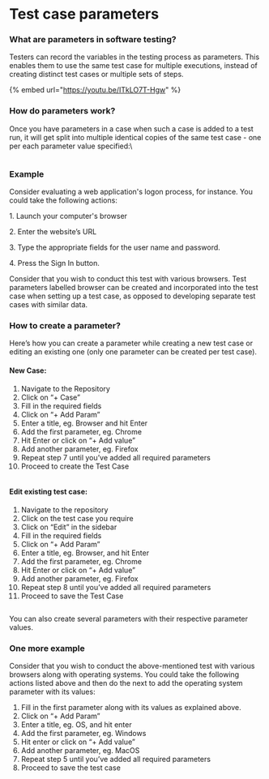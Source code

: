 # Test case parameters

### What are parameters in software testing?

Testers can record the variables in the testing process as parameters. This enables them to use the same test case for multiple executions, instead of creating distinct test cases or multiple sets of steps.

{% embed url="https://youtu.be/ITkLO7T-Hgw" %}

### How do parameters work?

Once you have parameters in a case when such a case is added to a test run, it will get split into multiple identical copies of the same test case - one per each parameter value specified:\


<figure><img src="https://downloads.intercomcdn.com/i/o/597370856/23f5da102d91d07f4af21ccd/image.png" alt=""><figcaption></figcaption></figure>

### Example

Consider evaluating a web application's logon process, for instance. You could take the following actions:

1\. Launch your computer's browser

2\. Enter the website’s URL

3\. Type the appropriate fields for the user name and password.

4\. Press the Sign In button.

Consider that you wish to conduct this test with various browsers. Test parameters labelled browser can be created and incorporated into the test case when setting up a test case, as opposed to developing separate test cases with similar data.

### How to create a parameter?

Here’s how you can create a parameter while creating a new test case or editing an existing one (only one parameter can be created per test case).

#### New Case: <a href="#h_ff8229f5ff" id="h_ff8229f5ff"></a>

1. Navigate to the Repository
2. Click on “+ Case”
3. Fill in the required fields
4. Click on “+ Add Param”
5. Enter a title, eg. Browser and hit Enter
6. Add the first parameter, eg. Chrome
7. Hit Enter or click on “+ Add value”
8. Add another parameter, eg. Firefox
9. Repeat step 7 until you’ve added all required parameters
10. Proceed to create the Test Case

<figure><img src="https://downloads.intercomcdn.com/i/o/627751403/c331fb94d43db99b18a8523f/GIF+1.gif" alt=""><figcaption></figcaption></figure>

#### Edit existing test case: <a href="#h_ed06bedcee" id="h_ed06bedcee"></a>

1. Navigate to the repository
2. Click on the test case you require
3. Click on “Edit” in the sidebar
4. Fill in the required fields
5. Click on “+ Add Param”
6. Enter a title, eg. Browser, and hit Enter
7. Add the first parameter, eg. Chrome
8. Hit Enter or click on “+ Add value”
9. Add another parameter, eg. Firefox
10. Repeat step 8 until you’ve added all required parameters
11. Proceed to save the Test Case

<figure><img src="https://downloads.intercomcdn.com/i/o/627753741/c60d610413a1419676cdb479/GIF+1.gif" alt=""><figcaption></figcaption></figure>

You can also create several parameters with their respective parameter values.

### One more example

Consider that you wish to conduct the above-mentioned test with various browsers along with operating systems. You could take the following actions listed above and then do the next to add the operating system parameter with its values:

1. Fill in the first parameter along with its values as explained above.
2. Click on “+ Add Param”
3. Enter a title, eg. OS, and hit enter
4. Add the first parameter, eg. Windows
5. Hit enter or click on “+ Add value”
6. Add another parameter, eg. MacOS
7. Repeat step 5 until you’ve added all required parameters
8. Proceed to save the test case

<figure><img src="https://downloads.intercomcdn.com/i/o/627758047/7a86d48b4f443bc057491892/GIF+1.gif" alt=""><figcaption></figcaption></figure>

